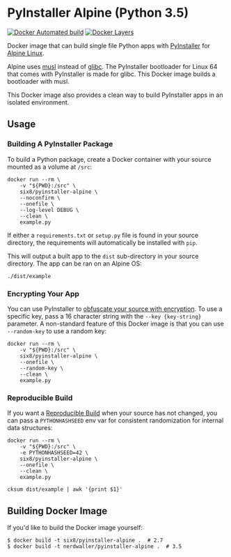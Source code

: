 PyInstaller Alpine (Python 3.5)
==================

[![Docker Automated build](https://img.shields.io/docker/automated/nerdwaller/pyinstaller-alpine.svg)](https://hub.docker.com/r/nerdwaller/pyinstaller-alpine/)
[![Docker Layers](https://images.microbadger.com/badges/image/nerdwaller/pyinstaller-alpine.svg)](https://hub.docker.com/r/nerdwaller/pyinstaller-alpine/)


Docker image that can build single file Python apps with 
[PyInstaller](http://pyinstaller.readthedocs.io/) for 
[Alpine Linux](http://www.alpinelinux.org/).
 
Alpine uses [musl](https://www.musl-libc.org/) instead of 
[glibc](https://www.gnu.org/software/libc/). The PyInstaller bootloader for 
Linux 64 that comes with PyInstaller is made for glibc. This Docker image 
builds a bootloader with musl.

This Docker image also provides a clean way to build PyInstaller apps in
an isolated environment.

Usage
-----

### Building A PyInstaller Package

To build a Python package, create a Docker container with your source
mounted as a volume at `/src`:

    docker run --rm \
        -v "${PWD}:/src" \
        six8/pyinstaller-alpine \
        --noconfirm \
        --onefile \
        --log-level DEBUG \
        --clean \
        example.py

If either a `requirements.txt` or `setup.py` file is found in your source directory, the 
requirements will automatically be installed with `pip`.        

This will output a built app to the `dist` sub-directory in your source
directory. The app can be ran on an Alpine OS:

    ./dist/example


### Encrypting Your App

You can use PyInstaller to 
[obfuscate your source with encryption](https://pythonhosted.org/PyInstaller/usage.html#encrypting-python-bytecode).
To use a specific key, pass a 16 character string with the `--key {key-string}` 
parameter. A non-standard feature of this Docker image is that you can use 
`--random-key` to use a random key:

    docker run --rm \
        -v "${PWD}:/src" \
        six8/pyinstaller-alpine \
        --onefile \
        --random-key \
        --clean \
        example.py


### Reproducible Build

If you want a [Reproducible Build](https://pythonhosted.org/PyInstaller/advanced-topics.html#creating-a-reproducible-build)
when your source has not changed, you can pass a `PYTHONHASHSEED` env var
for consistent randomization for internal data structures:

    docker run --rm \
        -v "${PWD}:/src" \
        -e PYTHONHASHSEED=42 \
        six8/pyinstaller-alpine \
        --onefile \
        --clean \        
        example.py

    cksum dist/example | awk '{print $1}'


Building Docker Image
---------------------

If you'd like to build the Docker image yourself:

    $ docker build -t six8/pyinstaller-alpine .  # 2.7
    $ docker build -t nerdwaller/pyinstaller-alpine .  # 3.5
